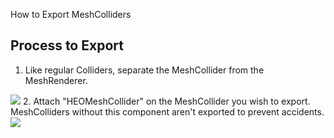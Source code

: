 How to Export MeshColliders

## Process to Export
1. Like regular Colliders, separate the MeshCollider from the MeshRenderer.
<img src="he_image/スクリーンショット 2022-06-03 160744.png">
2. Attach "HEOMeshCollider" on the MeshCollider you wish to export. MeshColliders without this component aren't exported to prevent accidents.
<img src="he_image/スクリーンショット 2022-06-03 160542.png">